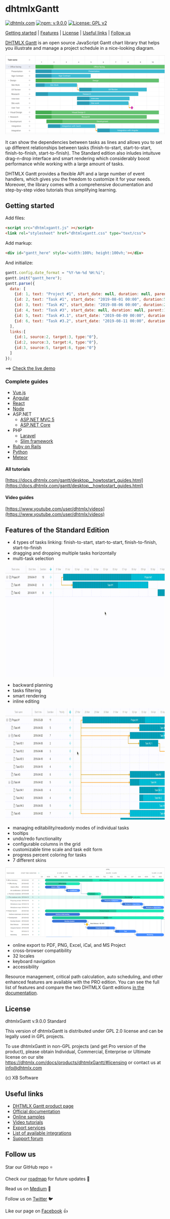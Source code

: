# dhtmlxGantt #

[![dhtmlx.com](https://img.shields.io/badge/made%20by-DHTMLX-blue)](https://dhtmlx.com/)
[![npm: v.9.0.0](https://img.shields.io/badge/npm-v.9.0.0-blue.svg)](https://www.npmjs.com/package/dhtmlx-gantt)
[![License: GPL v2](https://img.shields.io/badge/license-GPL%20v2-blue.svg)](https://www.gnu.org/licenses/old-licenses/gpl-2.0.html)

[Getting started](#getting-started) | [Features](#features) | [License](#license) | [Useful links](#links) | [Follow us](#followus)

[DHTMLX Gantt](https://dhtmlx.com/docs/products/dhtmlxGantt) is an open source JavaScript Gantt chart library that helps you illustrate and manage a project schedule in a nice-looking diagram.

<a href="https://dhtmlx.com/docs/products/dhtmlxGantt/">
        <img src="https://github.com/plazarev/media/blob/master/opensource-gantt-javascript.png">
</a>

It can show the dependencies between tasks as lines and allows you to set up different relationships between tasks (finish-to-start, start-to-start, finish-to-finish, start-to-finish). The Standard edition also inludes intuituve drag-n-drop interface and smart rendering which considerably boost performance while working with a large amount of tasks.

DHTMLX Gantt provides a flexible API and a large number of event handlers, which gives you the freedom to customize it for your needs. Moreover, the library comes with a comprehensive documentation and step-by-step video tutorials thus simplifying learning. 

<a name="getting-started"></a>
## Getting started ##

Add files:

~~~html
<script src="dhtmlxgantt.js" ></script>
<link rel="stylesheet" href="dhtmlxgantt.css" type="text/css">
~~~

Add markup:

~~~html
<div id="gantt_here" style='width:100%; height:100vh;'></div>
~~~

And initialize:

~~~js
gantt.config.date_format = "%Y-%m-%d %H:%i";
gantt.init("gantt_here");
gantt.parse({
  data: [
    {id: 1, text: "Project #1", start_date: null, duration: null, parent:0, progress: 0, open: true},
    {id: 2, text: "Task #1", start_date: "2019-08-01 00:00", duration:5, parent:1, progress: 1},
    {id: 3, text: "Task #2", start_date: "2019-08-06 00:00", duration:2, parent:1, progress: 0.5},
    {id: 4, text: "Task #3", start_date: null, duration: null, parent:1, progress: 0.8, open: true},
    {id: 5, text: "Task #3.1", start_date: "2019-08-09 00:00", duration:2, parent:4, progress: 0.2},
    {id: 6, text: "Task #3.2", start_date: "2019-08-11 00:00", duration:1, parent:4, progress: 0}
  ],
  links:[
    {id:1, source:2, target:3, type:"0"},
    {id:2, source:3, target:4, type:"0"},
    {id:3, source:5, target:6, type:"0"}
  ]
});
~~~

==> [Check the live demo](https://snippet.dhtmlx.com/a69d7378a)

### Complete guides ###

- [Vue.js](https://dhtmlx.com/blog/use-dhtmlxgantt-vue-js-framework-demo/)
- [Angular](https://dhtmlx.com/blog/dhtmlx-gantt-chart-usage-angularjs-2-framework/)
- [React](https://dhtmlx.com/blog/create-react-gantt-chart-component-dhtmlxgantt/)
- [Node](https://docs.dhtmlx.com/gantt/desktop__howtostart_nodejs.html)
- ASP.NET
  - [ASP.NET MVC 5](https://docs.dhtmlx.com/gantt/desktop__howtostart_dotnet.html)
  - [ASP.NET Core](https://docs.dhtmlx.com/gantt/desktop__howtostart_dotnet_core.html)
- PHP
  - [Laravel](https://docs.dhtmlx.com/gantt/desktop__howtostart_php_laravel.html)
  - [Slim framework](https://docs.dhtmlx.com/gantt/desktop__howtostart_php_laravel.html)
- [Ruby on Rails](https://docs.dhtmlx.com/gantt/desktop__howtostart_ruby.html)
- [Python](https://docs.dhtmlx.com/gantt/desktop__howtostart_python.html)
- [Meteor](https://dhtmlx.com/blog/using-dhtmlx-gantt-chart-meteorjs-framework/)

#### All tutorials ####

[https://docs.dhtmlx.com/gantt/desktop__howtostart_guides.html](https://docs.dhtmlx.com/gantt/desktop__howtostart_guides.html)

#### Video guides ####

[https://www.youtube.com/user/dhtmlx/videos](https://www.youtube.com/user/dhtmlx/videos)

<a name="features"></a>
## Features of the Standard Edition ##

- 4 types of tasks linking: finish-to-start, start-to-start, finish-to-finish, start-to-finish
- dragging and dropping multiple tasks horizontally
- multi-task selection

<img src="https://github.com/plazarev/media/blob/master/drag-and-drop.gif" alt= "multitask-drag-n-drop" height="350">

- backward planning
- tasks filtering
- smart rendering
- inline editing

<img src="https://github.com/plazarev/media/blob/master/inline-editing.gif" alt= "inline-editing" height="350">

- managing editability/readonly modes of individual tasks
- tooltips
- undo/redo functionality
- configurable columns in the grid
- customizable time scale and task edit form
- progress percent coloring for tasks
- 7 different skins

![gantt-material](https://github.com/plazarev/media/blob/master/gantt-chart-material.png)

- online export to PDF, PNG, Excel, iCal, and MS Project
- cross-browser compatibility
- 32 locales
- keyboard navigation
- accessibility

Resource management, critical path calculation, auto scheduling, and other enhanced features are available with the PRO edition. You can see the full list of features and compare the two DHTMLX Gantt editions [in the documentation](https://docs.dhtmlx.com/gantt/desktop__editions_comparison.html).

<a name="license"></a>
## License ##

dhtmlxGantt v.9.0.0 Standard

This version of dhtmlxGantt is distributed under GPL 2.0 license and can be legally used in GPL projects.

To use dhtmlxGantt in non-GPL projects (and get Pro version of the product), please obtain Individual, Commercial, Enterprise or Ultimate license on our site https://dhtmlx.com/docs/products/dhtmlxGantt/#licensing or contact us at info@dhtmlx.com

(c) XB Software


<a name="links"></a>
## Useful links

- [DHTMLX Gantt product page](https://dhtmlx.com/docs/products/dhtmlxGantt/)
- [Official documentation](https://docs.dhtmlx.com/gantt/)
- [Online samples](https://docs.dhtmlx.com/gantt/samples/)
- [Video tutorials](https://www.youtube.com/watch?v=cCvULTQxPfg&list=PLKS_XdyIGP4MEW6yvvQUZT8vJKHVOq2S0)
- [Export services](https://dhtmlx.com/docs/products/dhtmlxGantt/export.shtml)
- [List of available integrations](https://dhtmlx.com/docs/products/integrations/)
- [Support forum](https://forum.dhtmlx.com/c/gantt)

<a name="followus"></a>
## Follow us ##

Star our GitHub repo :star:

Check our [roadmap](https://trello.com/b/fhOySHPj/gantt-roadmap) for future updates :wrench:

Read us on [Medium](https://medium.com/@dhtmlx) :newspaper:

Follow us on [Twitter](https://twitter.com/dhtmlx) :bird:

Like our page on [Facebook](https://www.facebook.com/dhtmlx/) :thumbsup:
